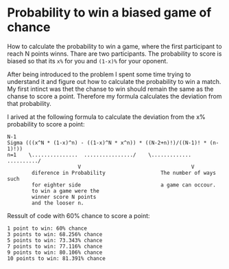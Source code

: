 # Probability to win a biased game of chance
How to calculate the probability to win a game, where the first participant to reach N points winns. Thare are two participants. The probability to score is biased so that its `x%` for you and `(1-x)%` for your oponent. 

After being introduced to the problem I spent some time trying to understand it and figure out how to calculate the probability to win a match. My first intinct was thet the chanse to win should remain the same as the chanse to score a point. Therefore my formula calculates the deviation from that probability.

I arived at the following formula to calculate the deviation from the x% probability to score a point:

```
N-1
Sigma (((x^N * (1-x)^n) - ((1-x)^N * x^n)) * ((N-2+n)!)/((N-1)! * (n-1)!))
n=1    \...............  ................/    \.............  ........../
                       V                                    V
        diference in Probability                  The number of ways such
        for eighter side                          a game can occour. 
        to win a game were the  
        winner score N points
        and the looser n.
```

Ressult of code with 60% chance to score a point:

```
1 point to win: 60% chance
3 points to win: 68.256% chance
5 points to win: 73.343% chance
7 points to win: 77.116% chance
9 points to win: 80.106% chance
10 points to win: 81.391% chance
```